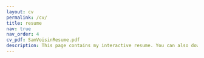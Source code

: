 ```yaml
---
layout: cv
permalink: /cv/
title: resume
nav: true
nav_order: 4
cv_pdf: SamVoisinResume.pdf
description: This page contains my interactive resume. You can also download a PDF copy through the icon in the top right of the page.
---
```

